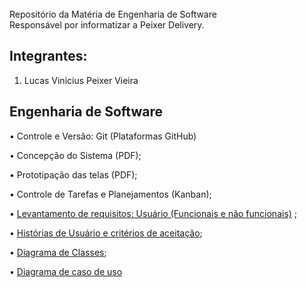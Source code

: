 <br>
Repositório da Matéria de Engenharia de Software<br>
Responsável por informatizar a Peixer Delivery.<br>

## Integrantes:

1.	Lucas Vinicius Peixer Vieira

## Engenharia de Software

• Controle e Versão: Git (Plataformas GitHub)
  
• Concepção do Sistema (PDF);

• Prototipação das telas (PDF);



• Controle de Tarefas e Planejamentos (Kanban);

• <a href="https://github.com/grupo06-PI/grupo06/blob/master/EngenhariaSoftware/Requisitos%20do%20usu%C3%A1rio%20Vers%C3%A3o%201.13.09.doc">Levantamento de requisitos: Usuário (Funcionais e não funcionais)</a> ;

• <a href="https://github.com/grupo06-PI/grupo06/blob/master/EngenhariaSoftware/Product%20Backlog%20-%20Pastelaria%20do%20Z%C3%A9.doc">Histórias de Usuário e critérios de aceitação</a>;

• <a href="https://github.com/grupo06-PI/grupo06/blob/master/EngenhariaSoftware/UML%20-%20Diagrama%20Classe.png">Diagrama de Classes</a>;

• <a href="https://github.com/grupo06-PI/grupo06/blob/master/EngenhariaSoftware/UML-%20Diagrama%20Caso%20de%20Uso.png">Diagrama de caso de uso</a>
  
